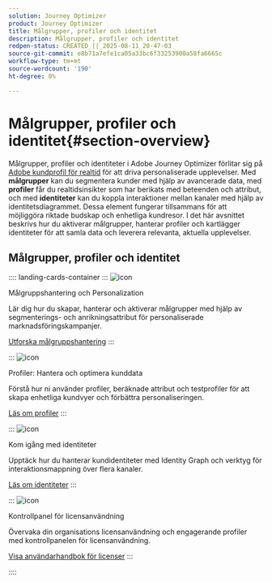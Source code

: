 ```yaml
---
solution: Journey Optimizer
product: Journey Optimizer
title: Målgrupper, profiler och identitet
description: Målgrupper, profiler och identitet
redpen-status: CREATED_||_2025-08-11_20-47-03
source-git-commit: e8b71a7efe1ca05a33bc6f33253900a58fa6665c
workflow-type: tm+mt
source-wordcount: '190'
ht-degree: 0%

---
```



# Målgrupper, profiler och identitet{#section-overview}

Målgrupper, profiler och identiteter i Adobe Journey Optimizer förlitar sig på [Adobe kundprofil för realtid](https://experienceleague.adobe.com/en/docs/experience-platform/profile/home) för att driva personaliserade upplevelser. Med **målgrupper** kan du segmentera kunder med hjälp av avancerade data, med **profiler** får du realtidsinsikter som har berikats med beteenden och attribut, och med **identiteter** kan du koppla interaktioner mellan kanaler med hjälp av identitetsdiagrammet. Dessa element fungerar tillsammans för att möjliggöra riktade budskap och enhetliga kundresor. I det här avsnittet beskrivs hur du aktiverar målgrupper, hanterar profiler och kartlägger identiteter för att samla data och leverera relevanta, aktuella upplevelser.

## Målgrupper, profiler och identitet

:::: landing-cards-container
:::
![icon](https://cdn.experienceleague.adobe.com/icons/bullseye.svg)

Målgruppshantering och Personalization

Lär dig hur du skapar, hanterar och aktiverar målgrupper med hjälp av segmenterings- och anrikningsattribut för personaliserade marknadsföringskampanjer.

[Utforska målgruppshantering](audiences-landing-page.md)
:::

:::
![icon](https://cdn.experienceleague.adobe.com/icons/user-circle.svg)

Profiler: Hantera och optimera kunddata

Förstå hur ni använder profiler, beräknade attribut och testprofiler för att skapa enhetliga kundvyer och förbättra personaliseringen.

[Läs om profiler](profiles-landing-page.md)
:::

:::
![icon](https://cdn.experienceleague.adobe.com/icons/fingerprint.svg)

Kom igång med identiteter

Upptäck hur du hanterar kundidentiteter med Identity Graph och verktyg för interaktionsmappning över flera kanaler.

[Läs om identiteter](../using/audience/get-started-identity.md)
:::

:::
![icon](https://cdn.experienceleague.adobe.com/icons/chart-line.svg)

Kontrollpanel för licensanvändning

Övervaka din organisations licensanvändning och engagerande profiler med kontrollpanelen för licensanvändning.

[Visa användarhandbok för licenser](../using/audience/license-usage.md)
:::

::::
